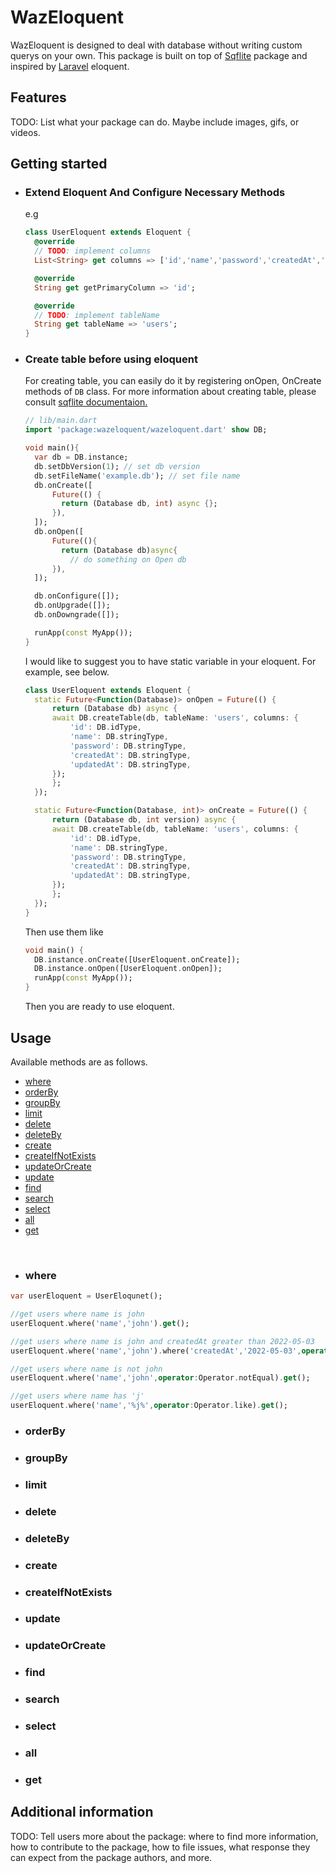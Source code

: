 <!--
This README describes the package. If you publish this package to pub.dev,
this README's contents appear on the landing page for your package.

For information about how to write a good package README, see the guide for
[writing package pages](https://dart.dev/guides/libraries/writing-package-pages).

For general information about developing packages, see the Dart guide for
[creating packages](https://dart.dev/guides/libraries/create-library-packages)
and the Flutter guide for
[developing packages and plugins](https://flutter.dev/developing-packages).
-->

# WazEloquent

WazEloquent is designed to deal with database without writing custom querys on your own. This package is built on top of [Sqflite](https://github.com/tekartik/sqflite/tree/master/sqflite) package and inspired by [Laravel](https://laravel.com) eloquent.

## Features

TODO: List what your package can do. Maybe include images, gifs, or videos.

## Getting started

- ### Extend Eloquent And Configure Necessary Methods

  e.g

  ```dart
  class UserEloquent extends Eloquent {
    @override
    // TODO: implement columns
    List<String> get columns => ['id','name','password','createdAt','updatedAt'];

    @override
    String get getPrimaryColumn => 'id';

    @override
    // TODO: implement tableName
    String get tableName => 'users';
  }
  ```

- ### Create table before using eloquent

  For creating table, you can easily do it by registering onOpen, OnCreate methods of `DB` class.
  For more information about creating table, please consult [sqflite documentaion.](https://github.com/tekartik/sqflite/blob/master/sqflite/README.md)

  ```dart
  // lib/main.dart
  import 'package:wazeloquent/wazeloquent.dart' show DB;

  void main(){
    var db = DB.instance;
    db.setDbVersion(1); // set db version
    db.setFileName('example.db'); // set file name
    db.onCreate([
        Future(() {
          return (Database db, int) async {};
        }),
    ]);
    db.onOpen([
        Future((){
          return (Database db)async{
            // do something on Open db
        }),
    ]);

    db.onConfigure([]);
    db.onUpgrade([]);
    db.onDowngrade([]);

    runApp(const MyApp());
  }
  ```

  I would like to suggest you to have static variable in your eloquent. For example, see below.

  ```dart
  class UserEloquent extends Eloquent {
    static Future<Function(Database)> onOpen = Future(() {
        return (Database db) async {
        await DB.createTable(db, tableName: 'users', columns: {
            'id': DB.idType,
            'name': DB.stringType,
            'password': DB.stringType,
            'createdAt': DB.stringType,
            'updatedAt': DB.stringType,
        });
        };
    });

    static Future<Function(Database, int)> onCreate = Future(() {
        return (Database db, int version) async {
        await DB.createTable(db, tableName: 'users', columns: {
            'id': DB.idType,
            'name': DB.stringType,
            'password': DB.stringType,
            'createdAt': DB.stringType,
            'updatedAt': DB.stringType,
        });
        };
    });
  }
  ```

  Then use them like

  ```dart
  void main() {
    DB.instance.onCreate([UserEloquent.onCreate]);
    DB.instance.onOpen([UserEloquent.onOpen]);
    runApp(const MyApp());
  }
  ```

  Then you are ready to use eloquent.

## Usage

Available methods are as follows.

- [where](#where)
- [orderBy](#orderby)
- [groupBy](#groupBy)
- [limit](#limit)
- [delete](#delete)
- [deleteBy](#deleteBy)
- [create](#create)
- [createIfNotExists](#createIfNotExists)
- [updateOrCreate](#updateOrCreate)
- [update](#update)
- [find](#find)
- [search](#search)
- [select](#select)
- [all](#all)
- [get](#get)

<br>

- ### where

```dart
var userEloquent = UserEloqunet();

//get users where name is john
userEloquent.where('name','john').get();

//get users where name is john and createdAt greater than 2022-05-03
userEloquent.where('name','john').where('createdAt','2022-05-03',operator:Operator.greaterThan).get();

//get users where name is not john
userEloquent.where('name','john',operator:Operator.notEqual).get();

//get users where name has 'j'
userEloquent.where('name','%j%',operator:Operator.like).get();
```

- ### orderBy

- ### groupBy

- ### limit

- ### delete

- ### deleteBy

- ### create

- ### createIfNotExists

- ### update

- ### updateOrCreate

- ### find

- ### search

- ### select

- ### all

- ### get

## Additional information

TODO: Tell users more about the package: where to find more information, how to
contribute to the package, how to file issues, what response they can expect
from the package authors, and more.
